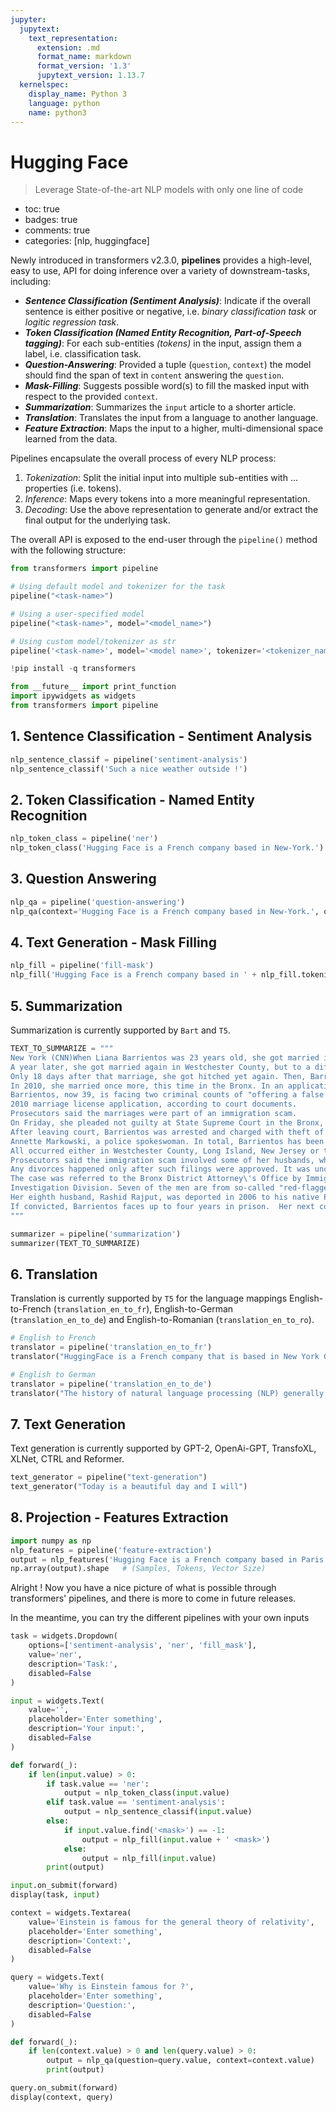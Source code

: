 ```yaml
---
jupyter:
  jupytext:
    text_representation:
      extension: .md
      format_name: markdown
      format_version: '1.3'
      jupytext_version: 1.13.7
  kernelspec:
    display_name: Python 3
    language: python
    name: python3
---
```


<!-- #region pycharm={"name": "#%% md\n"} id="qUU7wy-brl_H" -->
# Hugging Face
> Leverage State-of-the-art NLP models with only one line of code

- toc: true
- badges: true
- comments: true
- categories: [nlp, huggingface]
<!-- #endregion -->

<!-- #region pycharm={"name": "#%% md\n"} id="-HLOHXuArl_L" -->
Newly introduced in transformers v2.3.0, **pipelines** provides a high-level, easy to use,
API for doing inference over a variety of downstream-tasks, including: 

- ***Sentence Classification _(Sentiment Analysis)_***: Indicate if the overall sentence is either positive or negative, i.e. *binary classification task* or *logitic regression task*.
- ***Token Classification (Named Entity Recognition, Part-of-Speech tagging)***: For each sub-entities _(*tokens*)_ in the input, assign them a label, i.e. classification task.
- ***Question-Answering***: Provided a tuple (`question`, `context`) the model should find the span of text in `content` answering the `question`.
- ***Mask-Filling***: Suggests possible word(s) to fill the masked input with respect to the provided `context`.
- ***Summarization***: Summarizes the ``input`` article to a shorter article.
- ***Translation***: Translates the input from a language to another language.
- ***Feature Extraction***: Maps the input to a higher, multi-dimensional space learned from the data.

Pipelines encapsulate the overall process of every NLP process:
 
 1. *Tokenization*: Split the initial input into multiple sub-entities with ... properties (i.e. tokens).
 2. *Inference*: Maps every tokens into a more meaningful representation. 
 3. *Decoding*: Use the above representation to generate and/or extract the final output for the underlying task.

The overall API is exposed to the end-user through the `pipeline()` method with the following 
structure:

```python
from transformers import pipeline

# Using default model and tokenizer for the task
pipeline("<task-name>")

# Using a user-specified model
pipeline("<task-name>", model="<model_name>")

# Using custom model/tokenizer as str
pipeline('<task-name>', model='<model name>', tokenizer='<tokenizer_name>')
```
<!-- #endregion -->

```python pycharm={"name": "#%% code\n"} id="4maAknWNrl_N" outputId="467e3cc8-a069-47da-8029-86e4142c7dde" colab={"base_uri": "https://localhost:8080/", "height": 102}
!pip install -q transformers
```

```python pycharm={"is_executing": false, "name": "#%% code \n"} id="uKaqzCh6rl_V"
from __future__ import print_function
import ipywidgets as widgets
from transformers import pipeline
```

<!-- #region pycharm={"name": "#%% md\n"} id="uDPZ42Uerl_b" -->
## 1. Sentence Classification - Sentiment Analysis
<!-- #endregion -->

```python pycharm={"is_executing": false, "name": "#%% code\n"} id="AMRXHQw9rl_d" outputId="a7a10851-b71e-4553-9afc-04066120410d" colab={"base_uri": "https://localhost:8080/", "height": 83, "referenced_widgets": ["4bab5df43b3c46caadf48e264344ab42", "9b426c68631f4bb288e2ca79aad9f9d9", "6902104f7ec143519fb1a6ab9363d4a0", "c133fb34fe2a4aba8a6b233671af8b04", "e3f72d443a74414ca62c2b848d34b125", "5462b581976e47048642aa6bc12435bd", "ad84da685cf44abb90d17d9d2e023b48", "a246f9eea2d7440cb979e728741d2e32"]}
nlp_sentence_classif = pipeline('sentiment-analysis')
nlp_sentence_classif('Such a nice weather outside !')
```

<!-- #region pycharm={"name": "#%% md\n"} id="RY8aUJTvrl_k" -->
## 2. Token Classification - Named Entity Recognition
<!-- #endregion -->

```python pycharm={"is_executing": false, "name": "#%% code\n"} id="B3BDRX_Krl_n" outputId="a6b90b11-a272-4ecb-960d-4c682551b399" colab={"base_uri": "https://localhost:8080/", "height": 185, "referenced_widgets": ["451464c936444ba5a652b46c1b4f9931", "279291efd2c14a9eb2c3b98efbf152ad", "b6e1a2e57f4948a39283f1370352612c", "9d4941ebdfa64978b47232f6e5908d97", "1006cc0fab1e4139bb7b135486261c92", "691c0bae60364890ab74934261207d4d", "405afa5bb8b840d8bc0850e02f593ce4", "78c718e3d5fa4cb892217260bea6d540"]}
nlp_token_class = pipeline('ner')
nlp_token_class('Hugging Face is a French company based in New-York.')
```

<!-- #region id="qIvUFEVarl_s" -->
## 3. Question Answering
<!-- #endregion -->

```python pycharm={"is_executing": false, "name": "#%% code\n"} id="ND_8LzQKrl_u" outputId="c59ae695-c465-4de6-fa6e-181d8f1a3992" colab={"base_uri": "https://localhost:8080/", "height": 117, "referenced_widgets": ["7d66a4534c164d2f9493fc0467abebbd", "7a15588f85b14f2b93e32b4c0442fa1b", "213567d815894ca08041f6d682ced3c9", "ee6c95e700e64d0a9ebec2c1545dd083", "3e556abf5c4a4ee69d52366fd59471b2", "876b2eba73fa46a6a941d2e3a8a975ad", "cd64e3f20b23483daa79712bde6622ea", "67cbaa1f55d24e62ad6b022af36bca56"]}
nlp_qa = pipeline('question-answering')
nlp_qa(context='Hugging Face is a French company based in New-York.', question='Where is based Hugging Face ?')
```

<!-- #region id="9W_CnP5Zrl_2" -->
## 4. Text Generation - Mask Filling
<!-- #endregion -->

```python pycharm={"is_executing": false, "name": "#%% code\n"} id="zpJQ2HXNrl_4" outputId="3fb62e7a-25a6-4b06-ced8-51eb8aa6bf33" colab={"base_uri": "https://localhost:8080/", "height": 321, "referenced_widgets": ["58669943d3064f309436157270544c08", "3eff293c2b554d85aefaea863e29b678", "d0b9925f3dde46008bf186cf5ef7722d", "427e07ce24a442af84ddc71f9463fdff", "1eb2fa080ec44f8c8d5f6f52900277ab", "23377596349e40a89ea57c8558660073", "a35703cc8ff44e93a8c0eb413caddc40", "9df7014c99b343f3b178fa020ff56010"]}
nlp_fill = pipeline('fill-mask')
nlp_fill('Hugging Face is a French company based in ' + nlp_fill.tokenizer.mask_token)
```

<!-- #region id="Fbs9t1KvrzDy" -->
## 5. Summarization

Summarization is currently supported by `Bart` and `T5`.
<!-- #endregion -->

```python id="8BaOgzi1u1Yc" outputId="2168e437-cfba-4247-a38c-07f02f555c6e" colab={"base_uri": "https://localhost:8080/", "height": 88}
TEXT_TO_SUMMARIZE = """ 
New York (CNN)When Liana Barrientos was 23 years old, she got married in Westchester County, New York. 
A year later, she got married again in Westchester County, but to a different man and without divorcing her first husband. 
Only 18 days after that marriage, she got hitched yet again. Then, Barrientos declared "I do" five more times, sometimes only within two weeks of each other. 
In 2010, she married once more, this time in the Bronx. In an application for a marriage license, she stated it was her "first and only" marriage. 
Barrientos, now 39, is facing two criminal counts of "offering a false instrument for filing in the first degree," referring to her false statements on the 
2010 marriage license application, according to court documents. 
Prosecutors said the marriages were part of an immigration scam. 
On Friday, she pleaded not guilty at State Supreme Court in the Bronx, according to her attorney, Christopher Wright, who declined to comment further. 
After leaving court, Barrientos was arrested and charged with theft of service and criminal trespass for allegedly sneaking into the New York subway through an emergency exit, said Detective 
Annette Markowski, a police spokeswoman. In total, Barrientos has been married 10 times, with nine of her marriages occurring between 1999 and 2002. 
All occurred either in Westchester County, Long Island, New Jersey or the Bronx. She is believed to still be married to four men, and at one time, she was married to eight men at once, prosecutors say. 
Prosecutors said the immigration scam involved some of her husbands, who filed for permanent residence status shortly after the marriages. 
Any divorces happened only after such filings were approved. It was unclear whether any of the men will be prosecuted. 
The case was referred to the Bronx District Attorney\'s Office by Immigration and Customs Enforcement and the Department of Homeland Security\'s 
Investigation Division. Seven of the men are from so-called "red-flagged" countries, including Egypt, Turkey, Georgia, Pakistan and Mali. 
Her eighth husband, Rashid Rajput, was deported in 2006 to his native Pakistan after an investigation by the Joint Terrorism Task Force. 
If convicted, Barrientos faces up to four years in prison.  Her next court appearance is scheduled for May 18.
"""

summarizer = pipeline('summarization')
summarizer(TEXT_TO_SUMMARIZE)
```

<!-- #region id="u5JA6IJsr-G0" -->
## 6. Translation

Translation is currently supported by `T5` for the language mappings English-to-French (`translation_en_to_fr`), English-to-German (`translation_en_to_de`) and English-to-Romanian (`translation_en_to_ro`).
<!-- #endregion -->

```python id="8FwayP4nwV3Z" outputId="66956816-c924-4718-fe58-cabef7d51974" colab={"base_uri": "https://localhost:8080/", "height": 83, "referenced_widgets": ["57e8c36594d043c581c766b434037771", "82760185d5c14a808cbf6639b589f249", "f2a1b430594b4736879cdff4ec532098", "c81338551e60474fab9e9950fe5df294", "98563b405bd043a9a301a43909e43157", "8c0e1b7fb6ac4ee7bbbaf6020b40cc77", "ad78042ee71a41fd989e4b4ce9d2e3c1", "40c8d2617f3d4c84b923b140456fa5da"]}
# English to French
translator = pipeline('translation_en_to_fr')
translator("HuggingFace is a French company that is based in New York City. HuggingFace's mission is to solve NLP one commit at a time")
```

```python id="ra0-WfznwoIW" outputId="278a3d5f-cc42-40bc-a9db-c92ec5a3a2f0" colab={"base_uri": "https://localhost:8080/", "height": 83, "referenced_widgets": ["311a65b811964ebfa2c064eb348b3ce9", "5a2032c44d0e4f8cbaf512e6c29214cd", "54d1ff55e0094a4fa2b62ecdfb428328", "2e45f2d7d65246ecb8d6e666d026ac13", "e05c0ec3b49e4d4990a943d428532fb0", "39721262fc1e4456966d92fabe0f54ea", "4486f8a2efc34b9aab3864eb5ad2ba48", "d6228324f3444aa6bd1323d65ae4ff75"]}
# English to German
translator = pipeline('translation_en_to_de')
translator("The history of natural language processing (NLP) generally started in the 1950s, although work can be found from earlier periods.")
```

<!-- #region id="qPUpg0M8hCtB" -->
## 7. Text Generation

Text generation is currently supported by GPT-2, OpenAi-GPT, TransfoXL, XLNet, CTRL and Reformer.
<!-- #endregion -->

```python id="5pKfxTxohXuZ" outputId="8705f6b4-2413-4ac6-f72d-e5ecce160662" colab={"base_uri": "https://localhost:8080/", "height": 120, "referenced_widgets": ["3c86415352574190b71e1fe5a15d36f1", "dd2c9dd935754cf2802233053554c21c", "8ae3be32d9c845e59fdb1c47884d48aa", "4dea0031f3554752ad5aad01fe516a60", "1efb96d931a446de92f1930b973ae846", "6a4f5aab5ba949fd860b5a35bba7db9c", "4b02b2e964ad49af9f7ce7023131ceb8", "0ae8a68c3668401da8d8a6d5ec9cac8f"]}
text_generator = pipeline("text-generation")
text_generator("Today is a beautiful day and I will")
```

<!-- #region id="Utmldmetrl_9" -->
## 8. Projection - Features Extraction 
<!-- #endregion -->

```python pycharm={"is_executing": false, "name": "#%% code\n"} id="O4SjR1QQrl__" outputId="2ce966d5-7a89-4488-d48f-626d1c2a8222" colab={"base_uri": "https://localhost:8080/", "height": 83, "referenced_widgets": ["fd44cf6ab17e4b768b2e1d5cb8ce5af9", "b8c0ea31578d4eaaa69251d0004fd8c6", "2015cd9c1da9467290ecd9019af231eb", "17bacdaee55b43e8977c4dfe4f7245bb", "879ef9e1a0e94f3d96ed56fb4bae64b8", "7ab70324d42647acac5020b387955caf", "31d97ecf78fa412c99e6659196d82828", "c6be5d48ec3c4c799d1445607e5f1ac6"]}
import numpy as np
nlp_features = pipeline('feature-extraction')
output = nlp_features('Hugging Face is a French company based in Paris')
np.array(output).shape   # (Samples, Tokens, Vector Size)

```

<!-- #region pycharm={"name": "#%% md\n"} id="02j8km8YrmAE" -->
Alright ! Now you have a nice picture of what is possible through transformers' pipelines, and there is more
to come in future releases. 

In the meantime, you can try the different pipelines with your own inputs
<!-- #endregion -->

```python pycharm={"is_executing": false, "name": "#%% code\n"} id="yFlBPQHtrmAH" outputId="03cc3207-a7e8-49fd-904a-63a7a1d0eb7a" colab={"base_uri": "https://localhost:8080/", "height": 116, "referenced_widgets": ["0bd407b4975f49c3827aede14c59501c", "3f5406df699e44f5b60678c1c13500f5", "17768469581445b68246ed308ce69326", "74cbcbae5cac4f12abf080a38390f05c", "62b10ca525cc4ac68f3a006434eb7416", "211109537fbe4e60b89a238c89db1346"]}
task = widgets.Dropdown(
    options=['sentiment-analysis', 'ner', 'fill_mask'],
    value='ner',
    description='Task:',
    disabled=False
)

input = widgets.Text(
    value='',
    placeholder='Enter something',
    description='Your input:',
    disabled=False
)

def forward(_):
    if len(input.value) > 0: 
        if task.value == 'ner':
            output = nlp_token_class(input.value)
        elif task.value == 'sentiment-analysis':
            output = nlp_sentence_classif(input.value)
        else:
            if input.value.find('<mask>') == -1:
                output = nlp_fill(input.value + ' <mask>')
            else:
                output = nlp_fill(input.value)                
        print(output)

input.on_submit(forward)
display(task, input)
```

```python pycharm={"is_executing": false, "name": "#%% Question Answering\n"} id="GCoKbBTYrmAN" outputId="57c3a647-160a-4b3a-e852-e7a1daf1294a" colab={"base_uri": "https://localhost:8080/", "height": 143, "referenced_widgets": ["d79946ac16ea4855a0bbe2ca2a4d4bf5", "ab5774ac19f84ab18ddf09a63433df00", "a02164204f0f43668bc36a907e720af7", "3b12aec414b14221ad2a11dfd975faa0", "d305ba1662e3466c93ab5cca7ebf8f33", "879f7a3747ad455d810c7a29918648ee"]}
context = widgets.Textarea(
    value='Einstein is famous for the general theory of relativity',
    placeholder='Enter something',
    description='Context:',
    disabled=False
)

query = widgets.Text(
    value='Why is Einstein famous for ?',
    placeholder='Enter something',
    description='Question:',
    disabled=False
)

def forward(_):
    if len(context.value) > 0 and len(query.value) > 0: 
        output = nlp_qa(question=query.value, context=context.value)            
        print(output)

query.on_submit(forward)
display(context, query)
```
